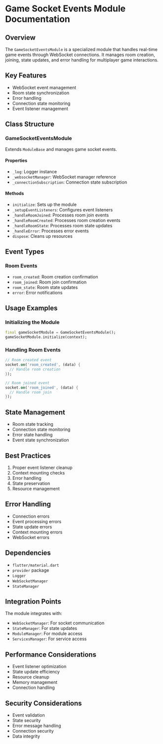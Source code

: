 # Game Socket Events Module Documentation

## Overview
The `GameSocketEventsModule` is a specialized module that handles real-time game events through WebSocket connections. It manages room creation, joining, state updates, and error handling for multiplayer game interactions.

## Key Features
- WebSocket event management
- Room state synchronization
- Error handling
- Connection state monitoring
- Event listener management

## Class Structure

### GameSocketEventsModule
Extends `ModuleBase` and manages game socket events.

#### Properties
- `_log`: Logger instance
- `_websocketManager`: WebSocket manager reference
- `_connectionSubscription`: Connection state subscription

#### Methods
- `initialize`: Sets up the module
- `_setupEventListeners`: Configures event listeners
- `_handleRoomJoined`: Processes room join events
- `_handleRoomCreated`: Processes room creation events
- `_handleRoomState`: Processes room state updates
- `_handleError`: Processes error events
- `dispose`: Cleans up resources

## Event Types

### Room Events
- `room_created`: Room creation confirmation
- `room_joined`: Room join confirmation
- `room_state`: Room state updates
- `error`: Error notifications

## Usage Examples

### Initializing the Module
```dart
final gameSocketModule = GameSocketEventsModule();
gameSocketModule.initialize(context);
```

### Handling Room Events
```dart
// Room created event
socket.on('room_created', (data) {
  // Handle room creation
});

// Room joined event
socket.on('room_joined', (data) {
  // Handle room join
});
```

## State Management
- Room state tracking
- Connection state monitoring
- Error state handling
- Event state synchronization

## Best Practices
1. Proper event listener cleanup
2. Context mounting checks
3. Error handling
4. State preservation
5. Resource management

## Error Handling
- Connection errors
- Event processing errors
- State update errors
- Context mounting errors
- WebSocket errors

## Dependencies
- `flutter/material.dart`
- `provider` package
- `Logger`
- `WebSocketManager`
- `StateManager`

## Integration Points
The module integrates with:
- `WebSocketManager`: For socket communication
- `StateManager`: For state updates
- `ModuleManager`: For module access
- `ServicesManager`: For service access

## Performance Considerations
- Event listener optimization
- State update efficiency
- Resource cleanup
- Memory management
- Connection handling

## Security Considerations
- Event validation
- State security
- Error message handling
- Connection security
- Data integrity 